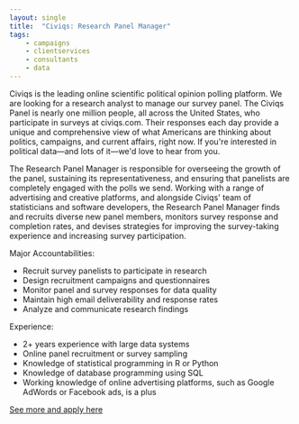 ```yaml
---
layout: single
title:  "Civiqs: Research Panel Manager"
tags: 
    - campaigns
    - clientservices
    - consultants
    - data
---
```


Civiqs is the leading online scientific political opinion polling platform. We are looking for a research analyst to manage our survey panel. The Civiqs Panel is nearly one million people, all across the United States, who participate in surveys at civiqs.com. Their responses each day provide a unique and comprehensive view of what Americans are thinking about politics, campaigns, and current affairs, right now. If you're interested in political data—and lots of it—we'd love to hear from you.

The Research Panel Manager is responsible for overseeing the growth of the panel, sustaining its representativeness, and ensuring that panelists are completely engaged with the polls we send. Working with a range of advertising and creative platforms, and alongside Civiqs' team of statisticians and software developers, the Research Panel Manager finds and recruits diverse new panel members, monitors survey response and completion rates, and devises strategies for improving the survey-taking experience and increasing survey participation.

Major Accountabilities:
* Recruit survey panelists to participate in research
* Design recruitment campaigns and questionnaires
* Monitor panel and survey responses for data quality
* Maintain high email deliverability and response rates
* Analyze and communicate research findings

Experience:
* 2+ years experience with large data systems
* Online panel recruitment or survey sampling
* Knowledge of statistical programming in R or Python
* Knowledge of database programming using SQL
* Working knowledge of online advertising platforms, such as Google AdWords or Facebook ads, is a plus

[See more and apply here](https://civiqs.com/jobs)
